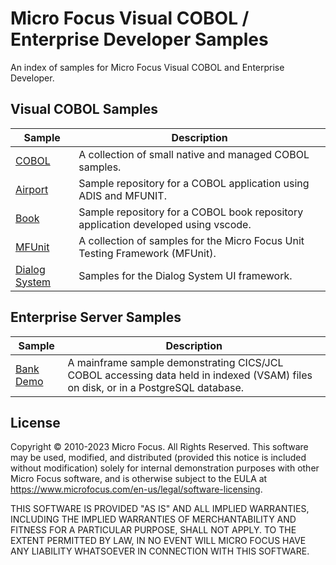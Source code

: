 # Micro Focus Visual COBOL / Enterprise Developer Samples

An index of samples for Micro Focus Visual COBOL and Enterprise Developer.

## Visual COBOL Samples

| Sample | Description |
---------|--------------
| [COBOL](https://github.com/MicroFocus/COBOL-Samples)                               | A collection of small native and managed COBOL samples.                           |
| [Airport](https://github.com/MicroFocus/airport-sample)                            | Sample repository for a COBOL application using ADIS and MFUNIT.                  |
| [Book](https://github.com/MicroFocus/Book-Sample)                                  | Sample repository for a COBOL book repository application developed using vscode. |
| [MFUnit](https://github.com/MicroFocus/Micro-Focus-Unit-Testing-Framework-Samples) | A collection of samples for the Micro Focus Unit Testing Framework (MFUnit).      |
| [Dialog System](https://github.com/MicroFocus/DialogSystem-Samples)                | Samples for the Dialog System UI framework.                                       |

## Enterprise Server Samples

| Sample | Description |
---------|--------------
| [Bank Demo](https://github.com/MicroFocus/BankDemo)                                | A mainframe sample demonstrating CICS/JCL COBOL accessing data held in indexed (VSAM) files on disk, or in a PostgreSQL database. |

## License

Copyright © 2010-2023 Micro Focus. All Rights Reserved. This software may be used, modified, and distributed (provided this notice is included without modification) solely for internal demonstration purposes with other Micro Focus software, and is otherwise subject to the EULA at <https://www.microfocus.com/en-us/legal/software-licensing>.

THIS SOFTWARE IS PROVIDED "AS IS" AND ALL IMPLIED WARRANTIES, INCLUDING THE IMPLIED WARRANTIES OF MERCHANTABILITY AND FITNESS FOR A PARTICULAR PURPOSE, SHALL NOT APPLY. TO THE EXTENT PERMITTED BY LAW, IN NO EVENT WILL MICRO FOCUS HAVE ANY LIABILITY WHATSOEVER IN CONNECTION WITH THIS SOFTWARE.
